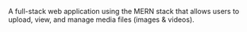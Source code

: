 A full-stack web application using the MERN stack that allows users to upload, view, and manage media files (images & videos).